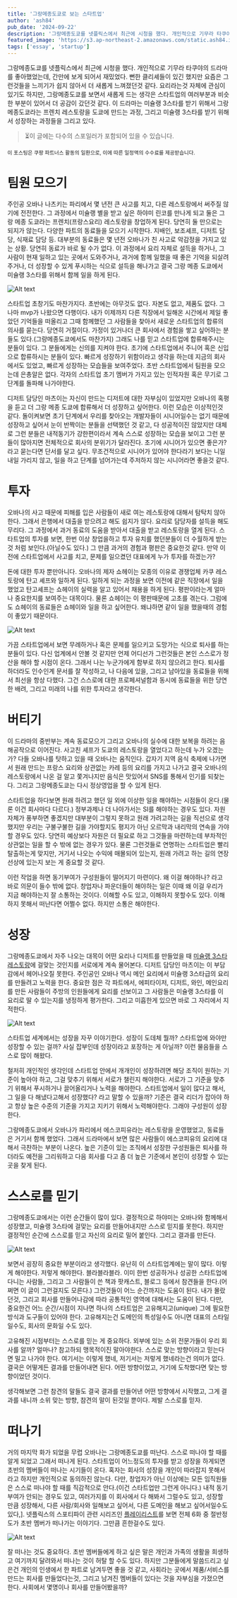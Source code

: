 ```yaml
---
title: '그랑메종도쿄로 보는 스타트업'
author: 'ash84'
pub_date: '2024-09-22'
description: '그랑메종도쿄를 넷플릭스에서 최근에 시청을 했다. 개인적으로 기무라 타쿠야의 드라마를 좋아했었는데, 간만에 보게 되어서 재밌었다. 뻔한 클리셰들이 있긴 했지만 요즘은 그런것들을 느끼기가 쉽지 않아서 더 새롭게 느껴졌던것 같다. 요리라는것 자체에 관심이 있기도 하지만, 그랑메종도쿄를 보면서 새롭게 드는 생각은 스타트업의 여러부분과 비슷한 부분이 있어서 더 공감이 갔던것 같다. 이 드라마는 미슐랭 3스타를 받기 위해서 그랑메종도쿄라는 프렌치 레스토랑을 도쿄에 만드는 과정, 그리고 미슐랭 3스타를 받기 위해서 성장하는 과정들을 그리고 있다'
featured_image: 'https://s3.ap-northeast-2.amazonaws.com/static.ash84.io/images/blog/startups-la-grande-maison-tokyo/1316x741.webp'
tags: ['essay', 'startup']
---
```


그랑메종도쿄를 넷플릭스에서 최근에 시청을 했다. 개인적으로 기무라 타쿠야의 드라마를 좋아했었는데, 간만에 보게 되어서 재밌었다. 뻔한 클리셰들이 있긴 했지만 요즘은 그런것들을 느끼기가 쉽지 않아서 더 새롭게 느껴졌던것 같다. 요리라는것 자체에 관심이 있기도 하지만, 그랑메종도쿄를 보면서 새롭게 드는 생각은 스타트업의 여러부분과 비슷한 부분이 있어서 더 공감이 갔던것 같다. 이 드라마는 미슐랭 3스타를 받기 위해서 그랑메종도쿄라는 프렌치 레스토랑을 도쿄에 만드는 과정, 그리고 미슐랭 3스타를 받기 위해서 성장하는 과정들을 그리고 있다. 

> ⏳이 글에는 다수의 스포일러가 포함되어 있을 수 있습니다. 

<small> 이 포스팅은 쿠팡 파트너스 활동의 일환으로, 이에 따른 일정액의 수수료를 제공받습니다.</small>
# 팀원 모으기 

주인공 오바나 나츠키는 파리에서 몇 년전 큰 사고를 치고, 다른 레스토랑에서 써주질 않기에 전전한다. 그 과정에서 미슐랭 별을 받고 싶은 하야미 린코를 만나게 되고 둘은 그랑 메종 도쿄라는 프렌치(프랑스요리) 레스토랑을 창업하게 된다. 당연히 둘 만으로는 되지가 않는다. 다양한 파트의 동료들을 모으기 시작한다. 지배인, 보조셰프, 디저트 담당, 식재료 담당 등. 대부분의 동료들은 몇 년전 오바나가 친 사고로 악감정을 가지고 있는 상황. 당연히 동료가 바로 될 수가 없다. 이 과정에서 요리 자체로 설득을 하거나, 그 사람이 현재 일하고 있는 곳에서 도와주거나, 과거에 함께 일했을 때 좋은 기억을 되살려주거나, 더 성장할 수 있게 푸시하는 식으로 설득을 해나가고 결국 그랑 메종 도쿄에서 미슐랭 3스타를 위해서 함께 일을 하게 된다. 

 ![Alt text](https://s3.ap-northeast-2.amazonaws.com/static.ash84.io/images/blog/startups-la-grande-maison-tokyo/2.jpeg)

스타트업 초창기도 마찬가지다. 초반에는 아무것도 없다. 자본도 없고, 제품도 없다. 그나마 mvp가 나왔으면 다행이다. 내가 이제까지 다른 직장에서 일해온 시간에서 제일 좋았던 기억들을 떠올리고 그때 함께했던 그 사람들을 찾아서 새로운 스타트업의 합류의 의사를 묻는다. 당연히 거절이다. 가정이 있거나더 큰 회사에서 경험을 쌓고 싶어하는 분들도 있다.(그랑메종도쿄에서도 마찬가지) 그래도 나를 믿고 스타트업에 합류해주시는 분들이 있다. 그 분들에게는 신의를 지켜야 한다. 초기에 스타트업에서 주니어 혹은 신입으로 합류하시는 분들이 있다. 빠르게 성장하기 위함이라고 생각을 하는데 지금의 회사에서도 있었고, 빠르게 성장하는 모습들을 보여주었다. 초반 스타트업에서 팀원을 모으는데 은총알은 없다. 각자의 스타트업 초기 멤버가 가지고 있는 인적자원 혹은 무기로 그 단계를 돌파해 나가야한다. 

디저트 담당인 마츠이는 자신이 만드는 디저트에 대한 자부심이 있었지만 오바나의 혹평을 듣고 더 그랑 메종 도쿄에 합류해서 더 성장하고 싶어한다. 이런 모습은 이상적인것 같다. 돌이켜보면 초기 단계에서 우리를 찾아오는 개발자들이 시니어일수는 없기 때문에 성장하고 싶어서 눈이 반짝이는 분들을 선택했던 것 같고, 다 성공적이진 않았지만 대체로 그런 분들은 내적동기가 강한편이라서 계속 스스로 성장하는 모습을 보이고 그런 분들이 많아지면 전체적으로 회사의 분위기가 달라진다. 초기에 시니어가 있으면 좋은가? 라고 묻는다면 단서를 달고 싶다. 무조건적으로 시니어가 있어야 한다라기 보다는 니일내일 가리지 않고, 일을 하고 단계를 넘어가는데 주저하지 않는 시니어라면 좋을것 같다. 

# 투자 

오바나의 사고 때문에 피해를 입은 사람들이 새로 여는 레스토랑에 대해서 탐탁치 않아 한다. 그래서 은행에서 대출을 받으려고 해도 쉽지가 않다. 요리로 담당자를 설득을 해도 무리다. 그 과정에서 과거 동료의 도움을 받아서 대출을 받고 레스토랑을 열게 된다. 스타트업의 투자를 보면, 한번 이상 창업을하고 투자 유치를 했던분들이 더 수월하게 받는것 처럼 보인다.(아닐수도 있다.) 그 만큼 과거의 경험과 평판은 중요한것 같다. 만약 이전에 스타트업에서 사고를 치고, 문제를 일으켰던 대표에게 누가 투자를 하겠는가? 

돈에 대한 투자 뿐만아니다. 오바나의 제자 쇼헤이는 모종의 이유로 경쟁업체 카쿠 레스토랑에 탄고 셰프와 일하게 된다. 일하게 되는 과정을 보면 이전에 같은 직장에서 일을 했었고 탄고셰프는 쇼헤이의 실력을 알고 있어서 채용을 하게 된다. 평판이라는게 얼마나 중요한지를 보여주는 대목이다. 물론 쇼헤이는 이 평판때문에 고초를 겪는다. 그럼에도 쇼헤이의 동료들은 쇼헤이와 일을 하고 싶어한다. 왜냐하면 같이 일을 했을때의 경험이 좋았기 때문이다. 

 ![Alt text](https://s3.ap-northeast-2.amazonaws.com/static.ash84.io/images/blog/startups-la-grande-maison-tokyo/4.jpeg)

가끔 스타트업에서 보면 무례하거나 혹은 문제를 일으키고 도망가는 식으로 퇴사를 하는 분들이 있다. 다신 업계에서 안볼 것 같지만 언제 어디선가 그런것들은 본인 스스로가 정산을 해야 할 시점이 온다. 그래서 나는 누군가에게 함부로 하지 않으려고 한다. 퇴사를 하더라도 인수인계 문서를 잘 작성하고, 나 다음에 있을, 그리고 남아있을 동료들을 위해서 최선을 항상 다했다. 그건 스스로에 대한 프로페셔널함과 동시에 동료들을 위한 당연한 배려, 그리고 미래의 나를 위한 투자라고 생각한다. 


# 버티기 

이 드라마의 중반부는 계속 동료모으기 그리고 오바나의 실수에 대한 보복을 하려는 음해공작으로 이어진다. 사고친 셰프가 도쿄의 레스토랑을 열었다고 하는데 누가 오겠는가? 다들 오바나를 탓하고 있을 때 오바나는 움직인다. 갑자기 지역 음식 축제에 나가면서 원래 만드는 프랑스 요리와 상관없는 카레 등의 요리를 가지고 나가고 결국 오바나의 레스토랑에서 나온 걸 알고 쫓겨나지만 음식은 맛있어서 SNS를 통해서 인기를 되찾는다. 그리고 그랑메종도쿄는 다시 정상영업을 할 수 있게 된다. 

스타트업을 하다보면 원래 하려고 했던 일 외에 이상한 일을 해야하는 시점들이 온다.(물론 이건 회사마다 다르다.) 정부과제나 더 나아가서는 SI를 해야하는 경우도 있다. 자원자체가 풍부하면 좋겠지만 대부분이 그렇지 못하고 원래 가려고하는 길을 직선으로 생각했지만 우리는 구불구불한 길을 가야할지도 평지가 아닌 오르막과 내리막의 연속을 가야할  경우도 있다. 당연히 예상보다 자원은 더 필요로 하고 그것들을 마련하는데 부차적인 상관없는 일을 할 수 밖에 없는 경우가 있다. 물론 그런것들로 연명하는 스타트업은 빨리 탈출하는게 맞지만, 거기서 나오는 수익에 매몰되어 있는지, 원래 가려고 하는 길의 연장선상에 있는지 보는 게 중요할 것 같다. 

이런 작업을 하면 동기부여가 구성원들이 떨어지기 마련이다. 왜 이걸 해야하나? 라고 바로 의문이 들수 밖에 없다. 창업자나 파운더들이 해야하는 일은 이때 왜 이걸 우리가 지금 해야하는지 잘 소통하는 것이다. 이해할 수도 있고, 이해하지 못할수도 있다. 이해하지 못해서 떠난다면 어쩔수 없다. 하지만 소통은 해야한다. 

# 성장 

그랑메종도쿄에서 자주 나오는 대목이 어떤 요리나 디저트를 만들었을 때 [미슐랭 3스타 레스토랑](https://link.coupang.com/a/cbwyqW)에 걸맞는 것인지를 서로에게 계속 물어본다. 디저트 담당인 마츠이는 이 부담감에서 헤어나오질 못한다. 주인공인 오바나 역시 메인 요리에서 미슐랭 3스타급의 요리를 만들려고 노력을 한다. 중요한 점은 각 파트에서, 에피타이저, 디저트, 와인, 메인요리를 만든 사람들이 주방의 인원들에게 요리를 선보이고 그 사람들은 미슐랭 3스타를 이 요리로 딸 수 있는지를 냉정하게 평가한다. 그리고 미흡한게 있으면 바로 그 자리에서 지적한다. 

 ![Alt text](https://s3.ap-northeast-2.amazonaws.com/static.ash84.io/images/blog/startups-la-grande-maison-tokyo/gran1.png)

스타트업 세계에서는 성장을 자꾸 이야기한다. 성장이 도데체 뭘까? 스타트업에 와야만 성장할 수 있는 걸까? 사실 잡부인데 성장이라고 포장하는 게 아닐까? 이런 물음들을 스스로 많이 해왔다. 

철저히 개인적인 생각인데 스타트업 안에서 개개인이 성장하려면 해당 조직이 원하는 기준이 높아야 하고, 그걸 맞추기 위해서 서로가 챌린지 해야한다. 서로가 그 기준을 맞추기 위해서 푸시하거나 끌어올리거나 노력을 해야한다. 스타트업에서 일이 많다고 해서, 그 일을 다 해냈다고해서 성장했다? 라고 말할 수 있을까? 기준은 결국 리더가 잡아야 하고 항상 높은 수준의 기준을 가지고 지키기 위해서 노력해야한다. 그래야 구성원이 성장한다. 

그랑메종도쿄에서 오바나가 파리에서 에스코피유라는 레스토랑을 운영했었고, 동료들은 거기서 함께 했었다. 그래서 드라마에서 보면 많은 사람들이 에스코피유의 요리에 대해서 극찬하는 부분이 나온다. 높은 기준이 있는 조직에서 성장한 구성원들은 퇴사를 하더라도 예전을 그리워하고 다음 회사를 다고 좀 더 높은 기준에서 본인이 성장할 수 있는 곳을 찾게 된다. 


# 스스로를 믿기 


그랑메종도쿄에서는 이런 순간들이 많이 있다. 결정적으로 하야미는 오바나와 함께해서 성장했고, 미슐랭 3스타에 걸맞는 요리를 만들어내지만 스스로 믿지를 못한다. 하지만 결정적인 순간에 스스로를 믿고 자신의 요리로 밀어 붙인다. 그리고 결과를 만든다. 

 ![Alt text](https://s3.ap-northeast-2.amazonaws.com/static.ash84.io/images/blog/startups-la-grande-maison-tokyo/gran2.jpeg)

보면서 굉장히 중요한 부분이라고 생각했다. 유난히 이 스타트업계에는 말이 많다. 이렇게 해야한다. 저렇게 해야한다. 블라블라블라. 이미 한번 성공하거나 성공한 스타트업에 다니는 사람들, 그리고 그 사람들이 쓴 책과 팟캐스트, 블로그 등에서 참견들을 한다.(어쩌면 이 글이 그런걸지도 모른다.) 그런것들이 어느 순간까지는 도움이 된다. 내가 몰랐던것, 그리고 회사를 만들어나감에 따라 공통적인 영역에 대해서는 도움이 된다. 다만, 중요한건 어느 순간/시점이 지나면 하나의 스타트업은 고유해지고(unique) 그에 필요한 방식과 도구들이 있어야 한다. 고유해지는건 도메인의 특성일수도 아니면 대표의 스타일일수도, 회사의 문화일 수도 있다. 

고유해진 시점부터는 스스로를 믿는 게 중요하다. 외부에 있는 소위 전문가들이 우리 회사를 알까? 얼마나? 참고하되 맹목적이진 말아야한다. 스스로 맞는 방향이라고 믿는다면 밀고 나가야 한다. 여기서는 이렇게 했네, 저기서는 저렇게 했네라는건 의미가 없다. 결국은 어떻게든 결과를 만들어내면 된다. 어떤 방향이었고, 거기에 도착했다면 맞는 방향이었던 것이다. 

생각해보면 그런 참견의 말들도 결국 결과를 만들어낸 어떤 방향에서 시작했고, 그게 결과를 내니까 소위 맞는 방향, 참견의 말이 된것일 뿐이다. 
제발 스스로를 믿자. 

# 떠나기 

거의 마지막 화가 되었을 무렵 오바나는 그랑메종도쿄를 떠난다. 스스로 떠나야 할 때를 알게 되었고 그래서 떠나게 된다. 스타트업이 어느정도의 투자를 받고 성장을 하게되면 초반의 멤버들이 떠나는 시기들이 온다. 혹자는 회사의 성장을 개인이 따라잡지 못해서라고 하지만 개인적으로 동의하진 않는다. 다만, 창업자가 아닌 이상에는 모든 임직원들은 스스로 떠나야 할 때를 직감적으로 안다.(이건 스타트업만 그런게 아니다.) 내적 동기부여가 안되는 경우도 있고, 여러가지를 이 회사에서 다 해봐서 그럴수도 있고, 성장할 만큼 성장해서, 다른 사람/회사와 일해보고 싶어서, 다른 도메인을 해보고 싶어서일수도 있다,]. 넷플릭스의  스포티파이  관련 시리즈인 [플레이리스트](https://www.netflix.com/title/81186296)를 보면 전체 6화 중 절반정도가 초반 멤버가 떠나가는 이야기다. 그만큼 흔한걸수도 있다. 

 ![Alt text](https://s3.ap-northeast-2.amazonaws.com/static.ash84.io/images/blog/startups-la-grande-maison-tokyo/gran.jpeg)

잘 떠나는 것도 중요하다. 초반 멤버들에게 하고 싶은 말은 개인과 가족의 생활을 희생하고 여기까지 달려와서 떠나는 것이 허탈 할 수도 있다. 하지만 그분들에게 말씀드리고 싶은건 개인의 인생에서 한 파트로 남겨두면 좋을 것 같고, 사회라는 곳에서 제품/서비스를 만드는 회사를 만들었다는것, 그리고 남겨진 멤버들이 있다는 것을 자부심을 가졌으면 한다. 사회에서 몇명이나 회사를 만들어봤을까?
